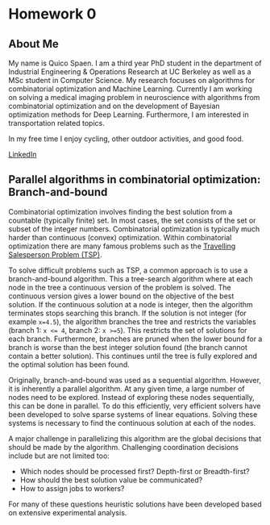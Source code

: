 # Homework 0

## About Me
My name is Quico Spaen. I am a third year PhD student in the department of Industrial Engineering & Operations Research at UC Berkeley as well as a MSc student in Computer Science. My research focuses on algorithms for combinatorial optimization and Machine Learning. Currently I am working on solving a medical imaging problem in neuroscience with algorithms from combinatorial optimization and on the development of Bayesian optimization methods for Deep Learning. Furthermore, I am interested in transportation related topics.

In my free time I enjoy cycling, other outdoor activities, and good food.

[LinkedIn](https://www.linkedin.com/in/quicospaen)

## Parallel algorithms in combinatorial optimization: Branch-and-bound
Combinatorial optimization involves finding the best solution from a countable (typically finite) set. In most cases, the set consists of the set or subset of the integer numbers. Combinatorial optimization is typically much harder than continuous (convex) optimization. Within combinatorial optimization there are many famous problems such as the [Travelling Salesperson Problem (TSP)](https://www.wikiwand.com/en/Travelling_salesman_problem).

To solve difficult problems such as TSP, a common approach is to use a branch-and-bound  algorithm. This a tree-search algorithm where at each node in the tree a continuous version of the problem is solved. The continuous version gives a lower bound on the objective of the best solution. If the continuous solution at a node is integer, then the algorithm terminates stops searching this branch. If the solution is not integer (for example `x=4.5`), the algorithm branches the tree and restricts the variables (branch 1: `x <= 4`, branch 2: `x >=5`). This restricts the set of solutions for each branch. Furthermore, branches are pruned when the lower bound for a branch is worse than the best integer solution found (the branch cannot contain a better solution). This continues until the tree is fully explored and the optimal solution has been found.

Originally, branch-and-bound was used as a sequential algorithm. However, it is inherently a parallel algorithm. At any given time, a large number of nodes need to be explored. Instead of exploring these nodes sequentially, this can be done in parallel. To do this efficiently, very efficient solvers have been developed to solve sparse systems of linear equations. Solving these systems is necessary to find the continuous solution at each of the nodes.

A major challenge in parallelizing this algorithm are the global decisions that should be made by the algorithm. Challenging coordination decisions include but are not limited too:

- Which nodes should be processed first? Depth-first or Breadth-first?
- How should the best solution value be communicated?
- How to assign jobs to workers?

For many of these questions heuristic solutions have been developed based on extensive experimental analysis.
